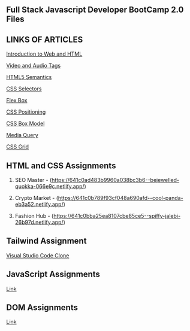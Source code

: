 

## Full Stack Javascript Developer BootCamp 2.0 Files

## LINKS OF ARTICLES

[Introduction to Web and HTML](https://mansa303.hashnode.dev/introduction-to-web-and-html)

[Video and Audio Tags](https://mansa303.hashnode.dev/video-audio-tags)

[HTML5 Semantics](https://mansa303.hashnode.dev/html5-semantics)

[CSS Selectors](https://mansa303.hashnode.dev/what-is-css)

[Flex Box](https://mansa303.hashnode.dev/flex-box)

[CSS Positioning](https://mansa303.hashnode.dev/css-positioning)

[CSS Box Model](https://mansa303.hashnode.dev/css-box-model)

[Media Query](https://mansa303.hashnode.dev/media-query)

[CSS Grid](https://mansa303.hashnode.dev/css-grid)


## HTML and CSS Assignments

1. SEO Master - (https://641c0ad483b9960a038bc3b6--bejewelled-quokka-066e9c.netlify.app/)

2. Crypto Market - (https://641c0b789f93cf048a690afd--cool-panda-eb3a52.netlify.app/)

3. Fashion Hub - (https://641c0bba25ea8107cbe85ce5--spiffy-jalebi-26b97d.netlify.app/)

## Tailwind Assignment

[Visual Studio Code Clone](https://github.com/Manasa303/FSJS2/tree/main/TAILWIND_Assignment)

## JavaScript Assignments

[Link](https://github.com/Manasa303/FSJS2/tree/main/JS_Assignments)

## DOM Assignments

[Link](https://github.com/Manasa303/FSJS2/tree/main/DOM_Assignments)




